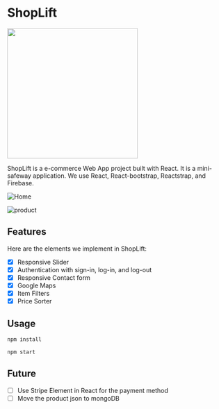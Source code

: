 # ShopLift
<img src="https://github.com/brucelin1218/ShopLift/blob/master/ShopLift%20logo.jpg" width = "300"/>

ShopLift is a e-commerce Web App project built with React. It is a mini-safeway
application. We use React, React-bootstrap, Reactstrap, and Firebase.

![Home](https://github.com/brucelin1218/ShopLift/blob/master/docs/home.jpg)

![product](https://github.com/brucelin1218/ShopLift/blob/master/docs/product.jpg)

## Features

Here are the elements we implement in ShopLift:
- [x] Responsive Slider
- [x] Authentication with sign-in, log-in, and log-out
- [x] Responsive Contact form
- [x] Google Maps
- [x] Item Filters
- [x] Price Sorter

## Usage

```javascript
npm install

npm start
```

## Future

- [ ] Use Stripe Element in React for the payment method
- [ ] Move the product json to mongoDB
